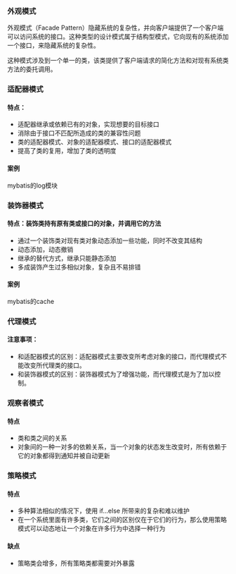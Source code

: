 ### 外观模式
外观模式（Facade Pattern）隐藏系统的复杂性，并向客户端提供了一个客户端可以访问系统的接口。这种类型的设计模式属于结构型模式，它向现有的系统添加一个接口，来隐藏系统的复杂性。

这种模式涉及到一个单一的类，该类提供了客户端请求的简化方法和对现有系统类方法的委托调用。

### 适配器模式

#### 特点：

 *  适配器继承或依赖已有的对象，实现想要的目标接口
 *  消除由于接口不匹配所造成的类的兼容性问题
 *  类的适配器模式、对象的适配器模式、接口的适配器模式
 *  提高了类的复用，增加了类的透明度

#### 案例
mybatis的log模块

### 装饰器模式

#### 特点：装饰类持有原有类或接口的对象，并调用它的方法
 *  通过一个装饰类对现有类对象动态添加一些功能，同时不改变其结构
 *  动态添加，动态撤销
 *  继承的替代方式，继承只能静态添加
 *  多成装饰产生过多相似对象，复杂且不易排错
 
#### 案例
mybatis的cache


### 代理模式
#### 注意事项：
 *  和适配器模式的区别：适配器模式主要改变所考虑对象的接口，而代理模式不能改变所代理类的接口。
 *  和装饰器模式的区别：装饰器模式为了增强功能，而代理模式是为了加以控制。


### 观察者模式

#### 特点
 *  类和类之间的关系
 *  对象间的一种一对多的依赖关系，当一个对象的状态发生改变时，所有依赖于它的对象都得到通知并被自动更新


### 策略模式

#### 特点
 *  多种算法相似的情况下，使用 if…else 所带来的复杂和难以维护
 *  在一个系统里面有许多类，它们之间的区别仅在于它们的行为，那么使用策略模式可以动态地让一个对象在许多行为中选择一种行为

#### 缺点
 *  策略类会增多，所有策略类都需要对外暴露
